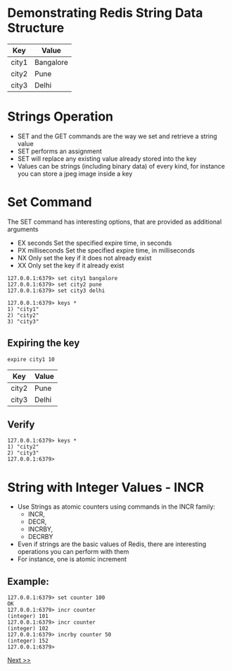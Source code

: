 # Demonstrating Redis String Data Structure

| Key     | Value      |
| ------- | ---------- |
| city1   | Bangalore  |
| city2   | Pune       |
| city3   | Delhi      |

# Strings Operation 

- SET and the GET commands are the way we set and retrieve a string value
- SET performs an assignment
- SET will replace any existing value already stored into the key
- Values can be strings (including binary data) of every kind, for instance you can store a jpeg image inside a key


# Set Command

The SET command has interesting options, that are provided as additional arguments

- EX seconds 
  Set the specified expire time, in seconds
- PX milliseconds 
  Set the specified expire time, in milliseconds
- NX 
  Only set the key if it does not already exist
- XX 
  Only set the key if it already exist
  
  
```
127.0.0.1:6379> set city1 bangalore
127.0.0.1:6379> set city2 pune
127.0.0.1:6379> set city3 delhi
```

```
127.0.0.1:6379> keys *
1) "city1"
2) "city2"
3) "city3"
```

## Expiring the key



```
expire city1 10
```

| Key     | Value      |
| ------- | ---------- |
| city2   | Pune       |
| city3   | Delhi      |


## Verify

```
127.0.0.1:6379> keys *
1) "city2"
2) "city3"
127.0.0.1:6379>
```

# String with Integer Values - INCR


- Use Strings as atomic counters using commands in the INCR family: 
    - INCR, 
    - DECR, 
    - INCRBY, 
    - DECRBY
- Even if strings are the basic values of Redis, there are interesting operations you can perform with them 
- For instance, one is atomic increment

## Example:

```
127.0.0.1:6379> set counter 100
OK
127.0.0.1:6379> incr counter
(integer) 101
127.0.0.1:6379> incr counter
(integer) 102
127.0.0.1:6379> incrby counter 50
(integer) 152
127.0.0.1:6379>
```

[Next >>](https://github.com/ajeetraina/redis/blob/master/os/mac/datastructure/lists/README.md)
